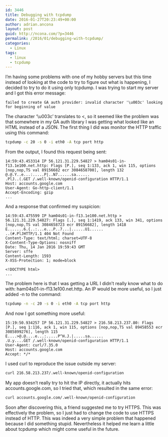 ```yaml
---
id: 3446
title: Debugging with tcpdump
date: 2016-01-27T20:23:49+00:00
author: adrian.ancona
layout: post
guid: http://ncona.com/?p=3446
permalink: /2016/01/debugging-with-tcpdump/
categories:
  - Linux
tags:
  - linux
  - tcpdump
---
```

I&#8217;m having some problems with one of my hobby servers but this time instead of looking at the code to try to figure out what is happening, I decided to try to do it using only tcpdump. I was trying to start my server and I got this error message:

```
failed to create GA auth provider: invalid character '\u003c' looking for beginning of value
```

The character &#8216;\u003c&#8217; translates to <, so it seemed like the problem was that somewhere in my GA auth library I was getting what looked like an HTML instead of a JSON. The first thing I did was monitor the HTTP traffic using this command:

```bash
tcpdump -c 20 -s 0 -i eth0 -A tcp port http
```

<!--more-->

From the output, I found this request being sent:

```
14:59:43.453314 IP 56.121.31.229.54827 > ham04s01-in-f13.1e100.net.http: Flags [P.], seq 1:133, ack 1, win 115, options [nop,nop,TS val 89156682 ecr 3084658700], length 132
@.@.Y..e...:.....P|..N7......sa......
.PlJ..(.GET /.well-known/openid-configuration HTTP/1.1
Host: accounts.google.com
User-Agent: Go-http-client/1.1
Accept-Encoding: gzip
...
```

And a response that confirmed my suspicion:

```
14:59:43.475599 IP ham04s01-in-f13.1e100.net.http > 56.121.31.229.54827: Flags [.], seq 1:1419, ack 133, win 341, options [nop,nop,TS val 3084658723 ecr 89156682], length 1418
E.......6.{..:...e...P..7...|......U1......
..(#.PlJHTTP/1.1 404 Not Found
Content-Type: text/html; charset=UTF-8
X-Content-Type-Options: nosniff
Date: Thu, 14 Jan 2016 19:59:43 GMT
Server: sffe
Content-Length: 1593
X-XSS-Protection: 1; mode=block

<!DOCTYPE html>
...
```

The problem here is that I was getting a URL I didn&#8217;t really know what to do with: ham04s01-in-f13.1e100.net.http. An IP would be more useful, so I just added -n to the command:

```bash
tcpdump -n -c 20 -s 0 -i eth0 -A tcp port http
```

And now I got something more useful:

```
15:19:50.934257 IP 56.121.31.229.54827 > 216.58.213.237.80: Flags [P.], seq 1:116, ack 1, win 115, options [nop,nop,TS val 89458553 ecr 3085899276], length 115
E....>@.@....e...:.....P^H.J.|.....sa......
.U.y....GET /.well-known/openid-configuration HTTP/1.1
User-Agent: curl/7.35.0
Host: accounts.google.com
Accept: */*
```

I used curl to reproduce the issue outside my server:

```bash
curl 216.58.213.237/.well-known/openid-configuration
```

My app doesn&#8217;t really try to hit the IP directly, it actually hits accounts.google.com, so I tried that, which resulted in the same error:

```bash
curl accounts.google.com/.well-known/openid-configuration
```

Soon after discovering this, a friend suggested me to try HTTPS. This was effectively the problem, so I just had to change the code to use HTTPS instead of HTTP. This was indeed a very simple problem that happened because I did something stupid. Nevertheless it helped me learn a little about tcpdump which might come useful in the future.
